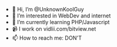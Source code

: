 - 👋 Hi, I’m @UnknownKoolGuy
- 👀 I’m interested in WebDev and internet
- 🌱 I’m currently learning PHP/Javascript
- 📹 I work on vidlii.com/bitview.net
- 📫 How to reach me: DON'T

<!---
UnknownKoolGuy/UnknownKoolGuy is a ✨ special ✨ repository because its `README.md` (this file) appears on your GitHub profile.
You can click the Preview link to take a look at your changes.
--->
